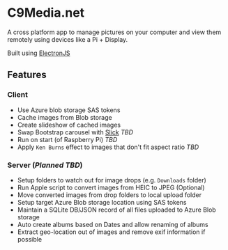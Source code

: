 # C9Media.net

A cross platform app to manage pictures on your computer and view them remotely using devices like a Pi + Display.

Built using [ElectronJS](https://electronjs.org/)
## Features

### Client

- Use Azure blob storage SAS tokens
- Cache images from Blob storage
- Create slideshow of cached images
- Swap Bootstrap carousel with [Slick](https://kenwheeler.github.io/slick/) *TBD*
- Run on start (of Raspberry Pi) *TBD*
- Apply `Ken Burns` effect to images that don't fit aspect ratio *TBD*


### Server (*Planned TBD*)

- Setup folders to watch out for image drops (e.g. `Downloads` folder)
- Run Apple script to convert images from HEIC to JPEG (Optional)
- Move converted images from drop folders to local upload folder
- Setup target Azure Blob storage location using SAS tokens
- Maintain a SQLite DB/JSON record of all files uploaded to Azure Blob storage
- Auto create albums based on Dates and allow renaming of albums
- Extract geo-location out of images and remove exif information if possible
